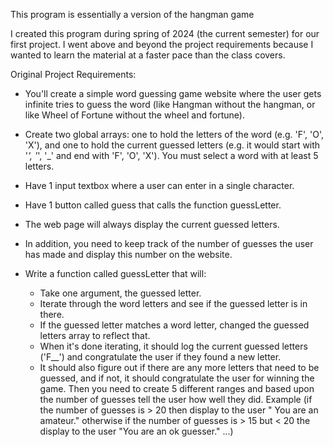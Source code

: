 This program is essentially a version of the hangman game

I created this program during spring of 2024 (the current semester) for our first project. I went above and beyond the project requirements because I wanted to learn the material at a faster pace than the class covers.

Original Project Requirements:

- You'll create a simple word guessing game website where the user gets infinite tries to guess the word (like Hangman without the hangman, or like Wheel of Fortune without the wheel and fortune).

- Create two global arrays: one to hold the letters of the word (e.g. 'F', 'O', 'X'), and one to hold the current guessed letters (e.g. it would start with '_', '_', '\_' and end with 'F', 'O', 'X'). You must select a word with at least 5 letters.
- Have 1 input textbox where a user can enter in a single character.
- Have 1 button called guess that calls the function guessLetter.
- The web page will always display the current guessed letters.
- In addition, you need to keep track of the number of guesses the user has made and display this number on the website.
- Write a function called guessLetter that will:
  - Take one argument, the guessed letter.
  - Iterate through the word letters and see if the guessed letter is in there.
  - If the guessed letter matches a word letter, changed the guessed letters array to reflect that.
  - When it's done iterating, it should log the current guessed letters ('F\_\_') and congratulate the user if they found a new letter.
  - It should also figure out if there are any more letters that need to be guessed, and if not, it should congratulate the user for winning the game. Then you need to create 5 different ranges and based upon the number of guesses tell the user how well they did. Example (if the number of guesses is > 20 then display to the user " You are an amateur." otherwise if the number of guesses is > 15 but < 20 the display to the user "You are an ok guesser." ...)
